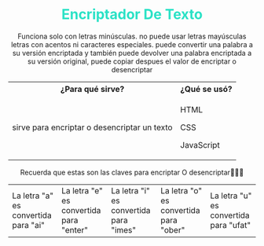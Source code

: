 <h1 align="center" style="color: #2be2c6";>Encriptador De Texto</h1>
<p align="center"> Funciona solo con letras minúsculas. no puede usar letras mayúsculas letras con acentos ni caracteres especiales. puede convertir una palabra a su versión encriptada y también puede devolver una palabra encriptada a su versión original, puede copiar despues el valor de encriptar o desencriptar</p>
<div align="center">
  <table>
    <tr>
      <th>¿Para qué sirve?</th>
      <th>¿Qué se usó?</th>
    </tr>
    <tr>
      <td>sirve para encriptar o desencriptar un texto</td>
      <td><p>HTML</p><p>CSS</p><p>JavaScript</p></td>
    </tr>
  </tr>
  </table>
</div>
<p align="center"> Recuerda que estas son las claves para encriptar O desencriptar✍🏻✅</p>
<table align="center">
  <tr>
    <td>La letra "a" es convertida para "ai"</td>
    <td>La letra "e" es convertida para "enter"</td>
    <td>La letra "i" es convertida para "imes"</td>
    <td>La letra "o" es convertida para "ober"</td>
    <td>La letra "u" es convertida para "ufat"</td>
  </tr>
</table>
